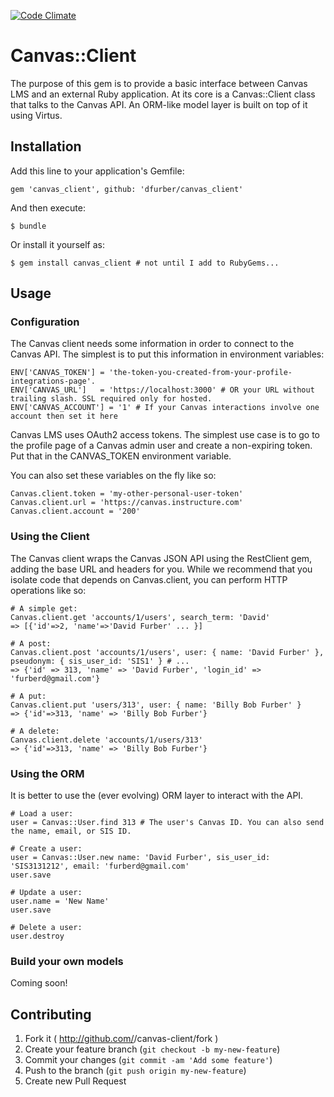 [![Code Climate](https://codeclimate.com/repos/530b69bbe30ba013b2006de0/badges/90803071a8196bb9ee33/gpa.png)](https://codeclimate.com/repos/530b69bbe30ba013b2006de0/feed)

# Canvas::Client

The purpose of this gem is to provide a basic interface between Canvas LMS and an external Ruby application. At its core is a Canvas::Client class that talks to the Canvas API. An ORM-like model layer is built on top of it using Virtus. 

## Installation

Add this line to your application's Gemfile:

    gem 'canvas_client', github: 'dfurber/canvas_client'

And then execute:

    $ bundle

Or install it yourself as:

    $ gem install canvas_client # not until I add to RubyGems...

## Usage

### Configuration
The Canvas client needs some information in order to connect to the Canvas API. The simplest is to put this information in environment variables:

	ENV['CANVAS_TOKEN'] = 'the-token-you-created-from-your-profile-integrations-page'.
	ENV['CANVAS_URL']   = 'https://localhost:3000' # OR your URL without trailing slash. SSL required only for hosted.
	ENV['CANVAS_ACCOUNT'] = '1' # If your Canvas interactions involve one account then set it here

Canvas LMS uses OAuth2 access tokens. The simplest use case is to go to the profile page of a Canvas admin user and create a non-expiring token. Put that in the CANVAS_TOKEN environment variable.

You can also set these variables on the fly like so:

	Canvas.client.token = 'my-other-personal-user-token'
	Canvas.client.url = 'https://canvas.instructure.com'
	Canvas.client.account = '200'
	
### Using the Client
The Canvas client wraps the Canvas JSON API using the RestClient gem, adding the base URL and headers for you. While we recommend that you isolate code that depends on Canvas.client, you can perform HTTP operations like so:

	# A simple get:
	Canvas.client.get 'accounts/1/users', search_term: 'David'
	=> [{'id'=>2, 'name'=>'David Furber' ... }]
	
	# A post:
	Canvas.client.post 'accounts/1/users', user: { name: 'David Furber' }, pseudonym: { sis_user_id: 'SIS1' } # ...
	=> {'id' => 313, 'name' => 'David Furber', 'login_id' => 'furberd@gmail.com'}
	
	# A put:
	Canvas.client.put 'users/313', user: { name: 'Billy Bob Furber' }
	=> {'id'=>313, 'name' => 'Billy Bob Furber'}
	
	# A delete:
	Canvas.client.delete 'accounts/1/users/313'
	=> {'id'=>313, 'name' => 'Billy Bob Furber'}

### Using the ORM
It is better to use the (ever evolving) ORM layer to interact with the API.

	# Load a user:
	user = Canvas::User.find 313 # The user's Canvas ID. You can also send the name, email, or SIS ID.
	
	# Create a user:
	user = Canvas::User.new name: 'David Furber', sis_user_id: 'SIS3131212', email: 'furberd@gmail.com'
	user.save
	
	# Update a user:
	user.name = 'New Name'
	user.save
	
	# Delete a user:
	user.destroy

### Build your own models
Coming soon!

## Contributing

1. Fork it ( http://github.com/<my-github-username>/canvas-client/fork )
2. Create your feature branch (`git checkout -b my-new-feature`)
3. Commit your changes (`git commit -am 'Add some feature'`)
4. Push to the branch (`git push origin my-new-feature`)
5. Create new Pull Request
